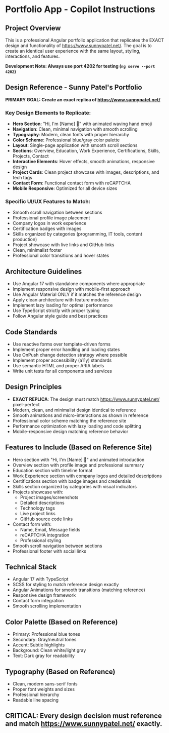 # Portfolio App - Copilot Instructions

<!-- Use this file to provide workspace-specific custom instructions to Copilot. For more details, visit https://code.visualstudio.com/docs/copilot/copilot-customization#_use-a-githubcopilotinstructionsmd-file -->

## Project Overview
This is a professional Angular portfolio application that replicates the EXACT design and functionality of https://www.sunnypatel.net/. The goal is to create an identical user experience with the same layout, styling, interactions, and features.

**Development Note: Always use port 4202 for testing (`ng serve --port 4202`)**

## Design Reference - Sunny Patel's Portfolio
**PRIMARY GOAL: Create an exact replica of https://www.sunnypatel.net/**

### Key Design Elements to Replicate:
- **Hero Section**: "Hi, I'm [Name] 👋" with animated waving hand emoji
- **Navigation**: Clean, minimal navigation with smooth scrolling
- **Typography**: Modern, clean fonts with proper hierarchy
- **Color Scheme**: Professional blue/gray color palette
- **Layout**: Single-page application with smooth scroll sections
- **Sections**: Overview, Education, Work Experience, Certifications, Skills, Projects, Contact
- **Interactive Elements**: Hover effects, smooth animations, responsive design
- **Project Cards**: Clean project showcase with images, descriptions, and tech tags
- **Contact Form**: Functional contact form with reCAPTCHA
- **Mobile Responsive**: Optimized for all device sizes

### Specific UI/UX Features to Match:
- Smooth scroll navigation between sections
- Professional profile image placement
- Company logos in work experience
- Certification badges with images
- Skills organized by categories (programming, IT tools, content production)
- Project showcase with live links and GitHub links
- Clean, minimalist footer
- Professional color transitions and hover states

## Architecture Guidelines
- Use Angular 17 with standalone components where appropriate
- Implement responsive design with mobile-first approach
- Use Angular Material ONLY if it matches the reference design
- Apply clean architecture with feature modules
- Implement lazy loading for optimal performance
- Use TypeScript strictly with proper typing
- Follow Angular style guide and best practices

## Code Standards
- Use reactive forms over template-driven forms
- Implement proper error handling and loading states
- Use OnPush change detection strategy where possible
- Implement proper accessibility (a11y) standards
- Use semantic HTML and proper ARIA labels
- Write unit tests for all components and services

## Design Principles
- **EXACT REPLICA**: The design must match https://www.sunnypatel.net/ pixel-perfect
- Modern, clean, and minimalist design identical to reference
- Smooth animations and micro-interactions as shown in reference
- Professional color scheme matching the reference site
- Performance optimization with lazy loading and code splitting
- Mobile-responsive design matching reference behavior

## Features to Include (Based on Reference Site)
- Hero section with "Hi, I'm [Name] 👋" and animated introduction
- Overview section with profile image and professional summary
- Education section with timeline format
- Work Experience section with company logos and detailed descriptions
- Certifications section with badge images and credentials
- Skills section organized by categories with visual indicators
- Projects showcase with:
  - Project images/screenshots
  - Detailed descriptions
  - Technology tags
  - Live project links
  - GitHub source code links
- Contact form with:
  - Name, Email, Message fields
  - reCAPTCHA integration
  - Professional styling
- Smooth scroll navigation between sections
- Professional footer with social links

## Technical Stack
- Angular 17 with TypeScript
- SCSS for styling to match reference design exactly
- Angular Animations for smooth transitions (matching reference)
- Responsive design framework
- Contact form integration
- Smooth scrolling implementation

## Color Palette (Based on Reference)
- Primary: Professional blue tones
- Secondary: Gray/neutral tones
- Accent: Subtle highlights
- Background: Clean white/light gray
- Text: Dark gray for readability

## Typography (Based on Reference)
- Clean, modern sans-serif fonts
- Proper font weights and sizes
- Professional hierarchy
- Readable line spacing

## CRITICAL: Every design decision must reference and match https://www.sunnypatel.net/ exactly.
